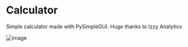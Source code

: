 # Calculator
Simple calculator made with PySimpleGUI. Huge thanks to Izzy Analytics

![image](https://user-images.githubusercontent.com/62976976/82170063-3f141680-9878-11ea-955d-e76820ede2e8.png)
